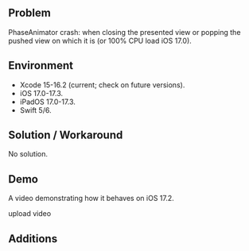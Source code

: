 ## Problem


PhaseAnimator crash: when closing the presented view or popping the pushed view on which it is (or 100% CPU load iOS 17.0).


## Environment


- Xcode 15-16.2 (current; check on future versions).
- iOS 17.0-17.3.
- iPadOS 17.0-17.3.
- Swift 5/6.


## Solution / Workaround


No solution.


## Demo


A video demonstrating how it behaves on iOS 17.2.


upload video


## Additions

